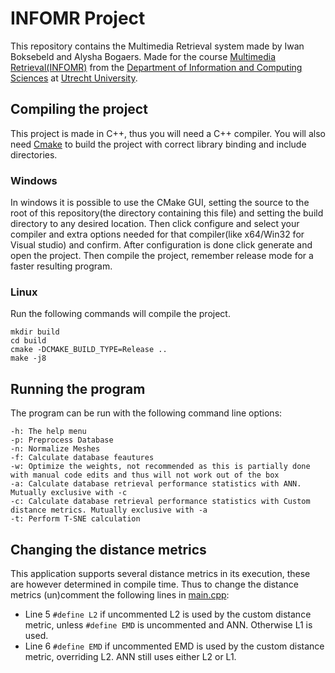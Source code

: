 # INFOMR Project
This repository contains the Multimedia Retrieval system made by Iwan Boksebeld and Alysha Bogaers. Made for the course [Multimedia Retrieval(INFOMR)](http://www.staff.science.uu.nl/~telea001/MR/MR) from the [Department of Information and Computing Sciences](https://www.uu.nl/en/organisation/department-of-information-and-computing-sciences) at [Utrecht University](https://www.uu.nl/).

## Compiling the project
This project is made in C++, thus you will need a C++ compiler. You will also need [Cmake](https://www.cmake.org/) to build the project with correct library binding and include directories.

### Windows
In windows it is possible to use the CMake GUI, setting the source to the root of this repository(the directory containing this file) and setting the build directory to any desired location.
Then click configure and select your compiler and extra options needed for that compiler(like x64/Win32 for Visual studio) and confirm. After configuration is done click generate and open the project.
Then compile the project, remember release mode for a faster resulting program.

### Linux
Run the following commands will compile the project.
```
mkdir build
cd build
cmake -DCMAKE_BUILD_TYPE=Release ..
make -j8
```

## Running the program
The program can be run with the following command line options:
```
-h: The help menu
-p: Preprocess Database
-n: Normalize Meshes
-f: Calculate database feautures
-w: Optimize the weights, not recommended as this is partially done with manual code edits and thus will not work out of the box
-a: Calculate database retrieval performance statistics with ANN. Mutually exclusive with -c
-c: Calculate database retrieval performance statistics with Custom distance metrics. Mutually exclusive with -a
-t: Perform T-SNE calculation
```

## Changing the distance metrics
This application supports several distance metrics in its execution, these are however determined in compile time. Thus to change the distance metrics (un)comment the following lines in [main.cpp](src/main.cpp):

- Line 5 `#define L2` if uncommented L2 is used by the custom distance metric, unless `#define EMD` is uncommented and ANN. Otherwise L1 is used.
- Line 6 `#define EMD` if uncommented EMD is used by the custom distance metric, overriding L2. ANN still uses either L2 or L1.